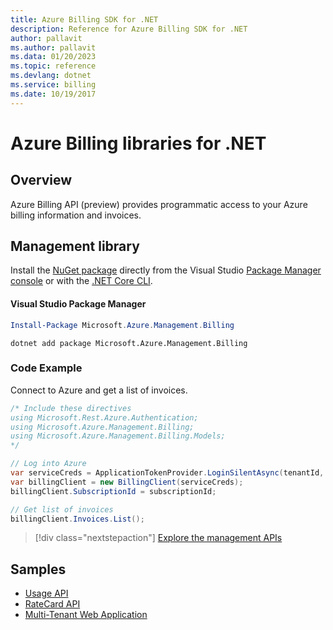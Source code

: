 ```yaml
---
title: Azure Billing SDK for .NET
description: Reference for Azure Billing SDK for .NET
author: pallavit
ms.author: pallavit
ms.data: 01/20/2023
ms.topic: reference
ms.devlang: dotnet
ms.service: billing
ms.date: 10/19/2017
---
```

# Azure Billing libraries for .NET

## Overview

Azure Billing API (preview) provides programmatic access to your Azure billing information and invoices.

## Management library

Install the [NuGet package](https://www.nuget.org/packages/Microsoft.Azure.Management.Billing) directly from the Visual Studio [Package Manager console][PackageManager] or with the [.NET Core CLI][DotNetCLI].

#### Visual Studio Package Manager

```powershell
Install-Package Microsoft.Azure.Management.Billing
```

```dotnetcli
dotnet add package Microsoft.Azure.Management.Billing
```

### Code Example

Connect to Azure and get a list of invoices.

```csharp
/* Include these directives
using Microsoft.Rest.Azure.Authentication;
using Microsoft.Azure.Management.Billing;
using Microsoft.Azure.Management.Billing.Models;
*/

// Log into Azure
var serviceCreds = ApplicationTokenProvider.LoginSilentAsync(tenantId, clientId, secret);
var billingClient = new BillingClient(serviceCreds);
billingClient.SubscriptionId = subscriptionId;

// Get list of invoices
billingClient.Invoices.List();
```

> [!div class="nextstepaction"]
> [Explore the management APIs](/dotnet/api/overview/azure/billing/management)

## Samples

* [Usage API](https://github.com/Azure-Samples/billing-dotnet-usage-api)
* [RateCard API](https://github.com/Azure-Samples/billing-dotnet-ratecard-api)
* [Multi-Tenant Web Application](https://github.com/Azure-Samples/billing-dotnet-webapp-multitenant)

[PackageManager]: https://docs.microsoft.com/nuget/tools/package-manager-console
[DotNetCLI]: https://docs.microsoft.com/dotnet/core/tools/dotnet-add-package